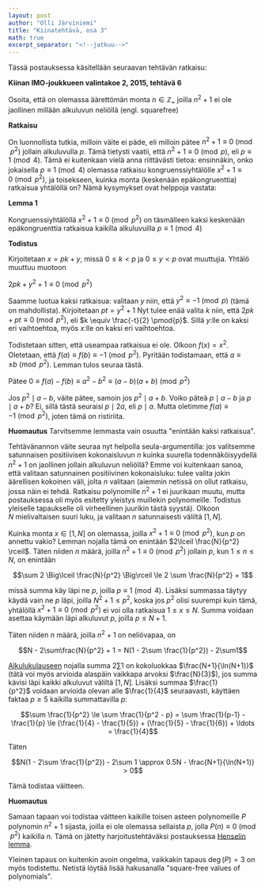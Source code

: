 ```yaml
---
layout: post
author: "Olli Järviniemi"
title: "Kiinatehtävä, osa 3"
math: true
excerpt_separator: "<!--jatkuu-->"
---
```



Tässä postauksessa käsitellään seuraavan tehtävän ratkaisu:

**Kiinan IMO-joukkueen valintakoe 2, 2015, tehtävä 6**

Osoita, että on olemassa äärettömän monta $n \in \mathbb{Z_+}$ joilla $n^2 + 1$ ei ole jaollinen millään alkuluvun neliöllä (engl. squarefree)

<!--jatkuu-->

**Ratkaisu**

On luonnollista tutkia, milloin väite ei päde, eli milloin pätee
$n^2 + 1 \equiv 0 \pmod{p^2}$ jollain alkuluvulla $p$. Tämä tietysti vaatii, että $n^2 + 1 \equiv 0 \pmod{p}$, eli $p \equiv 1 \pmod{4}$. Tämä ei kuitenkaan vielä anna riittävästi tietoa: ensinnäkin, onko jokaisella $p \equiv 1 \pmod{4}$ olemassa ratkaisu kongruenssiyhtälölle $x^2 + 1 \equiv 0 \pmod{p^2}$, ja toisekseen, kuinka monta (keskenään epäkongruenttia) ratkaisua yhtälöllä on? Nämä kysymykset ovat helppoja vastata:

**Lemma 1**

Kongruenssiyhtälöllä $x^2 + 1 \equiv 0 \pmod{p^2}$ on täsmälleen kaksi keskenään epäkongruenttia ratkaisua kaikilla alkuluvuilla $p \equiv 1 \pmod{4}$

**Todistus**

Kirjoitetaan $x = pk + y$, missä $0 \le k < p$ ja $0 \le y < p$ ovat muuttujia. Yhtälö muuttuu muotoon

$2pk + y^2 + 1 \equiv 0 \pmod{p^2}$

Saamme luotua kaksi ratkaisua: valitaan $y$ niin, että $y^2 \equiv -1 \pmod{p}$ (tämä on mahdollista). Kirjoitetaan $pt = y^2 + 1$ Nyt tulee enää valita $k$ niin, että $2pk + pt \equiv 0 \pmod{p^2}$, eli $k \equiv \frac{-t}{2} \pmod{p}$. Sillä $y$:lle on kaksi eri vaihtoehtoa, myös $x$:lle on kaksi eri vaihtoehtoa.

Todistetaan sitten, että useampaa ratkaisua ei ole. Olkoon $f(x) = x^2$. Oletetaan, että $f(a) \equiv f(b) \equiv -1 \pmod{p^2}$. Pyritään todistamaan, että $a \equiv \pm b \pmod{p^2}$. Lemman tulos seuraa tästä.

Pätee $0 \equiv f(a) - f(b) \equiv a^2 - b^2 \equiv (a-b)(a+b) \pmod{p^2}$

Jos $p^2 \mid a - b$, väite pätee, samoin jos $p^2 \mid a + b$. Voiko päteä $p \mid a - b$ ja $p \mid a + b$? Ei, sillä tästä seuraisi $p \mid 2a$, eli $p \mid a$. Mutta oletimme $f(a) \equiv -1 \pmod{p^2}$, joten tämä on ristiriita.

**Huomautus**
Tarvitsemme lemmasta vain osuutta "enintään kaksi ratkaisua".




Tehtävänannon väite seuraa nyt helpolla seula-argumentilla: jos valitsemme satunnaisen positiivisen kokonaisluvun $n$ kuinka suurella todennäköisyydellä $n^2 + 1$ on jaollinen jollain alkuluvun neliöllä? Emme voi kuitenkaan sanoa, että valitaan satunnainen positiivinen kokonaisluku: tulee valita jokin äärellisen kokoinen väli, jolta $n$ valitaan (aiemmin netissä on ollut ratkaisu, jossa näin ei tehdä. Ratkaisu polynomille $n^2 + 1$ ei juurikaan muutu, mutta postauksessa oli myös esitetty yleistys muillekin polynomeille. Todistus yleiselle tapaukselle oli virheellinen juurikin tästä syystä). Olkoon $N$ mielivaltaisen suuri luku, ja valitaan $n$ satunnaisesti väliltä $[1, N]$.

Kuinka monta $x \in [1, N]$ on olemassa, joilla $x^2 + 1 \equiv 0 \pmod{p^2}$, kun $p$ on annettu vakio? Lemman nojalla tämä on enintään $2\lceil \frac{N}{p^2} \rceil$. Täten niiden $n$ määrä, joilla $n^2 + 1 \equiv 0 \pmod{p^2}$ jollain $p$, kun $1 \le n \le N$, on enintään

$$\sum 2 \Big\lceil \frac{N}{p^2} \Big\rceil \le 2 \sum \frac{N}{p^2} + 1$$

missä summa käy läpi ne $p$, joilla $p \equiv 1 \pmod{4}$. Lisäksi summassa täytyy käydä vain ne $p$ läpi, joilla $N^2 + 1 \le p^2$, koska jos $p^2$ olisi suurempi kuin tämä, yhtälöllä $x^2 + 1 \equiv 0 \pmod{p^2}$ ei voi olla ratkaisua $1 \le x \le N$. Summa voidaan asettaa käymään läpi alkuluvut $p$, joilla $p \le N+1$.

Täten niiden $n$ määrä, joilla $n^2 + 1$ on neliövapaa, on

$$N - 2\sum\frac{N}{p^2} + 1 = N(1 - 2\sum \frac{1}{p^2}) - 2\sum1$$

[Alkulukulauseen](https://en.wikipedia.org/wiki/Prime_number_theorem) nojalla summa $2 \sum 1$ on kokoluokkaa $\frac{N+1}{\ln(N+1)}$ (tätä voi myös arvioida alaspäin vaikkapa arvoksi $\frac{N}{3}$), jos summa kävisi läpi kaikki alkuluvut väliltä $[1, N]$. Lisäksi summaa $\frac{1}{p^2}$ voidaan arvioida olevan alle $\frac{1}{4}$ seuraavasti, käyttäen faktaa $p \ge 5$ kaikilla summattavilla $p$:

$$\sum \frac{1}{p^2} \le \sum \frac{1}{p^2 - p} = \sum \frac{1}{p-1} - \frac{1}{p} \le (\frac{1}{4} - \frac{1}{5}) + (\frac{1}{5} - \frac{1}{6}) + \ldots = \frac{1}{4}$$

Täten

$$N(1 - 2\sum \frac{1}{p^2}) - 2\sum 1 \approx 0.5N - \frac{N+1}{\ln(N+1)} > 0$$

Tämä todistaa väitteen.

**Huomautus**

Samaan tapaan voi todistaa väitteen kaikille toisen asteen polynomeille $P$ polynomin $n^2 + 1$ sijasta, joilla ei ole olemassa sellaista $p$, jolla $P(n) \equiv 0 \pmod{p^2}$ kaikilla $n$. Tämä on jätetty harjoitustehtäväksi postauksessa 
[Henselin lemma](https://blog.matematiikkakilpailut.fi/2018/09/23/Hensel.html).

Yleinen tapaus on kuitenkin avoin ongelma, vaikkakin tapaus $\deg(P) = 3$ on myös todistettu. Netistä löytää lisää hakusanalla "square-free values of polynomials".
